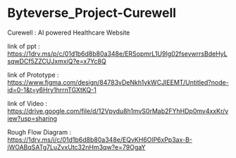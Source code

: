 # Byteverse_Project-Curewell
Curewell : AI powered Healthcare  Website

link of ppt :  https://1drv.ms/p/c/01d1b6d8b80a348e/ERSopmrL1U9Ig02fseywrrsBdeHyLsqwDCf5ZZCUJxmxiQ?e=x7Yc8Q

link of Prototype : https://www.figma.com/design/84783vDeNkh1ykWCJIEEMT/Untitled?node-id=0-1&t=y6Hry1hrrnTGXtKQ-1

link of Video : https://drive.google.com/file/d/12Vpydu8h1mvS0rMab2FYhHDp0mv4xxKr/view?usp=sharing

Rough Flow Diagram : https://1drv.ms/i/c/01d1b6d8b80a348e/EQvKH6OlP6xPp3ax-B-jWOABqSATg7LuZvxUtc32nHm3qw?e=79OgaY
